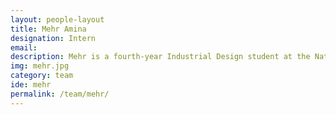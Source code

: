 ```yaml
---
layout: people-layout
title: Mehr Amina
designation: Intern
email: 
description: Mehr is a fourth-year Industrial Design student at the National Institute of Design, Assam. Her interests lie in Design for Play, Design Research and Critical Design.She has worked on play-related projects mostly including children as a target audience. In her free time, she likes to bake, read, and take pictures.
img: mehr.jpg
category: team
ide: mehr
permalink: /team/mehr/
---
```





